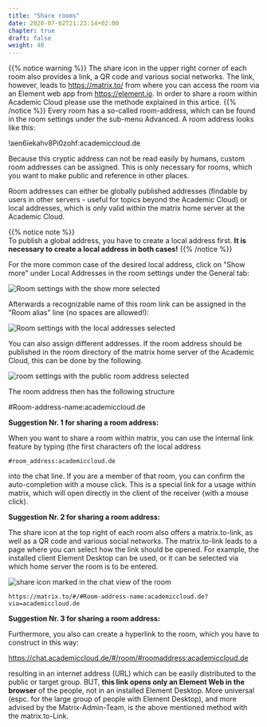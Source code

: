 ```yaml
---
title: "Share rooms"
date: 2020-07-02T21:23:14+02:00
chapter: true
draft: false
weight: 40
---
```


 {{% notice warning %}}
The share icon in the upper right corner of each room also provides a link, a QR code and various social networks. The link, however, leads to https://matrix.to/ from where you can access the room via an Element web app from https://element.io. In order to share a room within Academic Cloud please use the methode explained in this artice.
 {{% /notice %}}
Every room has a so-called room-address, which can be found in the room settings under the sub-menu Advanced. A room address looks like this:

!aen6iekahv8Pi0zohf:academiccloud.de

Because this cryptic address can not be read easily by humans, custom room addresses can be assigned. This is only necessary for rooms, which you want to make public and reference in other places.

Room addresses can either be globally published addresses (findable by users in other servers - useful for topics beyond the Academic Cloud) or local addresses, which is only valid within the matrix home server at the Academic Cloud.

{{% notice note %}}    
To publish a global address, you have to create a local address first. **It is necessary to create a local address in both cases!**
{{% /notice %}}  

For the more common case of the desired local address, click on "Show more" under Local Addresses in the room settings under the General tab:

![Room settings with the show more selected](/images/01_Sharing_en.png)

Afterwards a recognizable name of this room link can be assigned in the "Room alias" line (no spaces are allowed!):

![Room settings with the local addresses selected](/images/02_Sharing_en.png)

You can also assign different addresses. If the room address should be published in the room directory of the matrix home server of the Academic Cloud, this can be done by the following. 

![room settings with the public room address selected](/images/03_Sharing_en.png)

The room address then has the following structure

#Room-address-name:academiccloud.de

**Suggestion Nr. 1 for sharing a room address:**

When you want to share a room within matrix, you can use the internal link feature by typing (the first characters of) the local address
```
#room_address:academiccloud.de
```
into the chat line. If you are a member of that room, you can confirm the auto-completion with a mouse click. This is a special link for a usage within matrix, which will open directly in the client of the receiver (with a mouse click).


**Suggestion Nr. 2 for sharing a room address:**

The share icon at the top right of each room also offers a matrix.to-link, as well as a QR code and various social networks. The matrix.to-link leads to a page where you can select how the link should be opened. For example, the installed client Element Desktop can be used, or it can be selected via which home server the room is to be entered. 

![share icon marked in the chat view of the room](/images/04_Sharing-Button_en.png)

```
https://matrix.to/#/#Room-address-name:academiccloud.de?via=academiccloud.de
```

**Suggestion Nr. 3 for sharing a room address:**

Furthermore, you also can create a hyperlink to the room, which you have to construct in this way:

https://chat.academiccloud.de/#/room/#roomaddress:academiccloud.de

resulting in an internet address (URL) which can be easily distributed to the public or target group. BUT, **this link opens only an Element Web in the browser** of the people, not in an installed Element Desktop. More universal (espc. for the large group of people with Element Desktop), and more advised by the Matrix-Admin-Team, is the above mentioned method with the matrix.to-Link.
